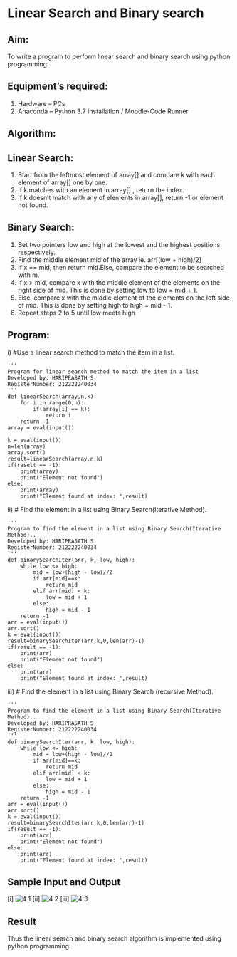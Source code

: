 # Linear Search and Binary search
## Aim:
To write a program to perform linear search and binary search using python programming.
## Equipment’s required:
1.	Hardware – PCs
2.	Anaconda – Python 3.7 Installation / Moodle-Code Runner
## Algorithm:
## Linear Search:
1.	Start from the leftmost element of array[] and compare k with each element of array[] one by one.
2.	If k matches with an element in array[] , return the index.
3.	If k doesn’t match with any of elements in array[], return -1 or element not found.
## Binary Search:
1.	Set two pointers low and high at the lowest and the highest positions respectively.
2.	Find the middle element mid of the array ie. arr[(low + high)/2]
3.	If x == mid, then return mid.Else, compare the element to be searched with m.
4.	If x > mid, compare x with the middle element of the elements on the right side of mid. This is done by setting low to low = mid + 1.
5.	Else, compare x with the middle element of the elements on the left side of mid. This is done by setting high to high = mid - 1.
6.	Repeat steps 2 to 5 until low meets high
## Program:
i)	#Use a linear search method to match the item in a list.
```
''' 
Program for linear search method to match the item in a list
Developed by: HARIPRASATH S
RegisterNumber: 212222240034
'''
def linearSearch(array,n,k):
    for i in range(0,n):
        if(array[i] == k):
            return i
    return -1
array = eval(input())

k = eval(input()) 
n=len(array)
array.sort()
result=linearSearch(array,n,k)
if(result == -1):
    print(array)
    print("Element not found")
else:
    print(array)
    print("Element found at index: ",result)
```
ii)	# Find the element in a list using Binary Search(Iterative Method).
```
''' 
Program to find the element in a list using Binary Search(Iterative Method)..
Developed by: HARIPRASATH S
RegisterNumber: 212222240034
'''
def binarySearchIter(arr, k, low, high):
    while low <= high:
        mid = low+(high - low)//2
        if arr[mid]==k:
            return mid
        elif arr[mid] < k:
            low = mid + 1
        else:
            high = mid - 1
    return -1
arr = eval(input())
arr.sort()
k = eval(input())
result=binarySearchIter(arr,k,0,len(arr)-1)
if(result == -1):
    print(arr)
    print("Element not found")
else:
    print(arr)
    print("Element found at index: ",result)
```
iii)	# Find the element in a list using Binary Search (recursive Method).
```
''' 
Program to find the element in a list using Binary Search(Iterative Method)..
Developed by: HARIPRASATH S
RegisterNumber: 212222240034
'''
def binarySearchIter(arr, k, low, high):
    while low <= high:
        mid = low+(high - low)//2
        if arr[mid]==k:
            return mid
        elif arr[mid] < k:
            low = mid + 1
        else:
            high = mid - 1
    return -1
arr = eval(input())
arr.sort()
k = eval(input())
result=binarySearchIter(arr,k,0,len(arr)-1)
if(result == -1):
    print(arr)
    print("Element not found")
else:
    print(arr)
    print("Element found at index: ",result)
```
## Sample Input and Output
[i]
![4 1](https://github.com/hariprasath5106/Search-Algorithm/assets/111515488/11d5f374-8b49-4c60-b732-69272d096c3e)
[ii]
![4 2](https://github.com/hariprasath5106/Search-Algorithm/assets/111515488/c7492a3c-8f3e-4222-b18c-8fb5e74393b6)
[iii]
![4 3](https://github.com/hariprasath5106/Search-Algorithm/assets/111515488/37618c9f-bb21-45f0-b2f7-b35b8e1e2570)

## Result
Thus the linear search and binary search algorithm is implemented using python programming.
